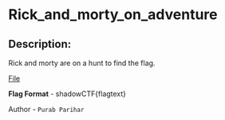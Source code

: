 
# Rick_and_morty_on_adventure
## Description:
Rick and morty are on a hunt to find the flag.

[File](https://drive.google.com/file/d/1tn7Femohj4y5tav5U6icwQwItWL23Hyr/view?usp=sharing)

**Flag Format** - shadowCTF{flagtext}

Author - `Purab Parihar`

